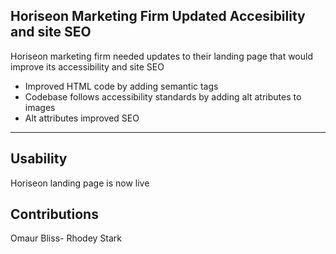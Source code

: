 ## Horiseon Marketing Firm Updated Accesibility and site SEO

Horiseon marketing firm needed updates to their landing page that would improve its accessibility and site SEO

- Improved HTML code by adding semantic tags
- Codebase follows accessibility standards by adding alt atributes to images
- Alt attributes improved SEO

------

## Usability

Horiseon landing page is now live

## Contributions

Omaur Bliss- Rhodey Stark
